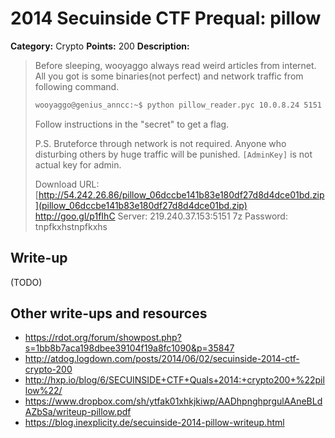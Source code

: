 # 2014 Secuinside CTF Prequal: pillow

**Category:** Crypto
**Points:** 200
**Description:**

> Before sleeping, wooyaggo always read weird articles from internet.
> All you got is some binaries(not perfect) and network traffic from following command.
>
> ```bash
> wooyaggo@genius_anncc:~$ python pillow_reader.pyc 10.0.8.24 5151 "secret" [AdminKey]
> ```
>
> Follow instructions in the "secret" to get a flag.
>
> P.S. Bruteforce through network is not required.
> Anyone who disturbing others by huge traffic will be punished.
> `[AdminKey]` is not actual key for admin.
>
> Download URL: [http://54.242.26.86/pillow_06dccbe141b83e180df27d8d4dce01bd.zip](pillow_06dccbe141b83e180df27d8d4dce01bd.zip)
> http://goo.gl/p1fIhC
> Server: 219.240.37.153:5151
> 7z Password: tnpfkxhstnpfkxhs

## Write-up

(TODO)

## Other write-ups and resources

* <https://rdot.org/forum/showpost.php?s=1bb8b7aca198dbee39104f19a8fc1090&p=35847>
* <http://atdog.logdown.com/posts/2014/06/02/secuinside-2014-ctf-crypto-200>
* <http://hxp.io/blog/6/SECUINSIDE+CTF+Quals+2014:+crypto200+%22pillow%22/>
* <https://www.dropbox.com/sh/ytfak01xhkjkiwp/AADhpnghprgulAAneBLdAZbSa/writeup-pillow.pdf>
* <https://blog.inexplicity.de/secuinside-2014-pillow-writeup.html>